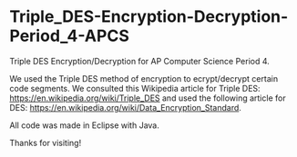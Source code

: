 # Triple_DES-Encryption-Decryption-Period_4-APCS
Triple DES Encryption/Decryption for AP Computer Science Period 4.

We used the Triple DES method of encryption to ecrypt/decrypt certain code segments. 
We consulted this Wikipedia article for Triple DES: https://en.wikipedia.org/wiki/Triple_DES and used the following article
for DES: https://en.wikipedia.org/wiki/Data_Encryption_Standard.

All code was made in Eclipse with Java. 

Thanks for visiting!

